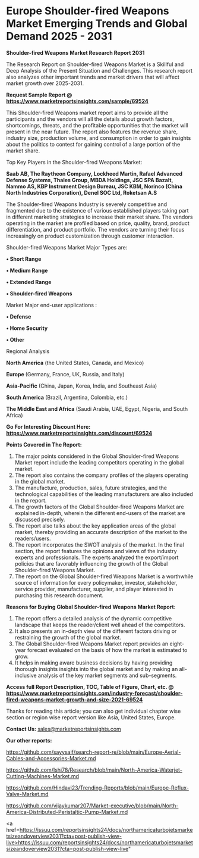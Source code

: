 # Europe Shoulder-fired Weapons Market Emerging Trends and Global Demand 2025 - 2031

<strong>Shoulder-fired Weapons Market Research Report 2031</strong>

The Research Report on Shoulder-fired Weapons Market is a Skillful and Deep Analysis of the Present Situation and Challenges. This research report also analyzes other important trends and market drivers that will affect market growth over 2025-2031.

<strong>Request Sample Report @ <a href=https://www.marketreportsinsights.com/sample/69524>https://www.marketreportsinsights.com/sample/69524</a></strong>

This Shoulder-fired Weapons market report aims to provide all the participants and the vendors will all the details about growth factors, shortcomings, threats, and the profitable opportunities that the market will present in the near future. The report also features the revenue share, industry size, production volume, and consumption in order to gain insights about the politics to contest for gaining control of a large portion of the market share.

Top Key Players in the Shoulder-fired Weapons Market:

<strong>Saab AB, The Raytheon Company, Lockheed Martin, Rafael Advanced Defense Systems, Thales Group, MBDA Holdings, JSC SPA Bazalt, Nammo AS, KBP Instrument Design Bureau, JSC KBM, Norinco (China North Industries Corporation), Denel SOC Ltd, Roketsan A.S</strong>

The Shoulder-fired Weapons Industry is severely competitive and fragmented due to the existence of various established players taking part in different marketing strategies to increase their market share. The vendors operating in the market are profiled based on price, quality, brand, product differentiation, and product portfolio. The vendors are turning their focus increasingly on product customization through customer interaction.

Shoulder-fired Weapons Market Major Types are:

<strong>• Short Range

• Medium Range

• Extended Range

• Shoulder-fired Weapons</strong>

Market Major end-user applications :

<strong>• Defense

• Home Security

• Other</strong>

Regional Analysis

</u><strong><b>North America</b></strong> (the United States, Canada, and Mexico)

<strong><b>Europe </b></strong>(Germany, France, UK, Russia, and Italy)

<strong><b>Asia-Pacific</b></strong> (China, Japan, Korea, India, and Southeast Asia)

<strong><b>South America</b></strong> (Brazil, Argentina, Colombia, etc.)

<strong><b>The Middle East and Africa</b></strong> (Saudi Arabia, UAE, Egypt, Nigeria, and South Africa)

<strong>Go For Interesting Discount Here: <a href=https://www.marketreportsinsights.com/discount/69524>https://www.marketreportsinsights.com/discount/69524</a></strong>

<strong>Points Covered in The Report:</strong>
<ol>
  <li>The major points considered in the Global Shoulder-fired Weapons Market report include the leading competitors operating in the global market.</li>
  <li>The report also contains the company profiles of the players operating in the global market.</li>
  <li>The manufacture, production, sales, future strategies, and the technological capabilities of the leading manufacturers are also included in the report.</li>
  <li>The growth factors of the Global Shoulder-fired Weapons Market are explained in-depth, wherein the different end-users of the market are discussed precisely.</li>
  <li>The report also talks about the key application areas of the global market, thereby providing an accurate description of the market to the readers/users.</li>
  <li>The report incorporates the SWOT analysis of the market. In the final section, the report features the opinions and views of the industry experts and professionals. The experts analyzed the export/import policies that are favorably influencing the growth of the Global Shoulder-fired Weapons Market.</li>
  <li>The report on the Global Shoulder-fired Weapons Market is a worthwhile source of information for every policymaker, investor, stakeholder, service provider, manufacturer, supplier, and player interested in purchasing this research document.</li>
</ol>
<strong>Reasons for Buying Global Shoulder-fired Weapons Market Report:</strong>

<ol>
  <li>The report offers a detailed analysis of the dynamic competitive landscape that keeps the reader/client well ahead of the competitors.</li>
  <li>It also presents an in-depth view of the different factors driving or restraining the growth of the global market.</li>
  <li>The Global Shoulder-fired Weapons Market report provides an eight-year forecast evaluated on the basis of how the market is estimated to grow.</li>
  <li>It helps in making aware business decisions by having providing thorough insights insights into the global market and by making an all-inclusive analysis of the key market segments and sub-segments.</li>
</ol>
<strong>Access full Report Description, TOC, Table of Figure, Chart, etc. @ <a href=https://www.marketreportsinsights.com/industry-forecast/shoulder-fired-weapons-market-growth-and-size-2021-69524>https://www.marketreportsinsights.com/industry-forecast/shoulder-fired-weapons-market-growth-and-size-2021-69524</a></strong>


Thanks for reading this article; you can also get individual chapter wise section or region wise report version like Asia, United States, Europe.

<strong>Contact Us:</strong>
sales@marketreportsinsights.com

<strong>Our other reports:</strong>

<a href=https://github.com/sayysaif/search-report-re/blob/main/Europe-Aerial-Cables-and-Accessories-Market.md>https://github.com/sayysaif/search-report-re/blob/main/Europe-Aerial-Cables-and-Accessories-Market.md</a>

<a href=https://github.com/Ishi78/Research/blob/main/North-America-Waterjet-Cutting-Machines-Market.md>https://github.com/Ishi78/Research/blob/main/North-America-Waterjet-Cutting-Machines-Market.md</a>

<a href=https://github.com/Hindavi23/Trending-Reports/blob/main/Europe-Reflux-Valve-Market.md>https://github.com/Hindavi23/Trending-Reports/blob/main/Europe-Reflux-Valve-Market.md</a>

<a href=https://github.com/vijaykumar207/Market-executive/blob/main/North-America-Distributed-Peristaltic-Pump-Market.md>https://github.com/vijaykumar207/Market-executive/blob/main/North-America-Distributed-Peristaltic-Pump-Market.md</a>

<a href=https://issuu.com/reportsinsights24/docs/northamericaturbojetsmarketsizeandoverview2031?cta=post-publish-view-live>https://issuu.com/reportsinsights24/docs/northamericaturbojetsmarketsizeandoverview2031?cta=post-publish-view-live</a>"
